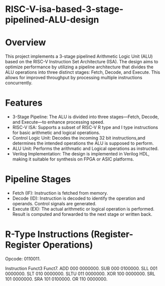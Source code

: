 # RISC-V-isa-based-3-stage-pipelined-ALU-design

# Overview
This project implements a 3-stage pipelined Arithmetic Logic Unit (ALU) based on the RISC-V Instruction Set Architecture (ISA). The design aims to optimize performance by utilizing a pipeline architecture that divides the ALU operations into three distinct stages: Fetch, Decode, and Execute. This allows for improved throughput by processing multiple instructions concurrently.

# Features 
- 3-Stage Pipeline: The ALU is divided into three stages—Fetch, Decode, and Execute—to enhance processing speed.
- RISC-V ISA: Supports a subset of RISC-V R type and I type instructions for basic arithmetic and logical operations.
- Control Logic Unit: Decodes the incoming 32 bit instructions,and determines the intended operations the ALU is supposed to perform.
- ALU Unit: Performs the arithmatic and Logical operations as instructed.
- Verilog Implementation: The design is implemented in Verilog HDL, making it suitable for synthesis on FPGA or ASIC platforms.
# Pipeline Stages
- Fetch (IF): Instruction is fetched from memory.
- Decode (ID): Instruction is decoded to identify the operation and operands.
Control signals are generated.
- Execute (EX): The actual arithmetic or logical operation is performed.
Result is computed and forwarded to the next stage or written back.

# R-Type Instructions (Register-Register Operations)
Opcode: 0110011.

Instruction	   Funct3	    Funct7.
ADD	            000	     0000000.
SUB	            000	     0100000.
SLL           	001	     0000000.
SLT	            010	     0000000.
SLTU	          011	     0000000.
XOR	            100	     0000000.
SRL	            101    	 0000000.
SRA	            101	     0100000.
OR	            110	     0000000.


